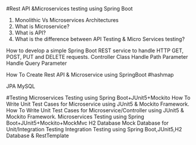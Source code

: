 #Rest API &Microservices testing using Spring Boot 

1) Monolithic Vs Microservices Architectures
2) What is Microservice?
3) What is API?
4) What is the difference between API Testing & Micro Services testing?

How to develop a simple Spring Boot REST service to handle HTTP GET, POST, PUT and DELETE requests. 
Controller Class
Handle Path Parameter
Handle Query Parameter

How To Create Rest API & Microservice using SpringBoot #hashmap 

JPA
MySQL

#Testing
Microservices Testing using Spring Boot+JUnit5+Mockito
How To Write Unit Test Cases for Microservice using JUnit5 & Mockito Framework.
How To Write Unit Test Cases for Microservice/Controller using JUnit5 & Mockito Framework.
Microservices Testing using Spring Boot+JUnit5+Mockito+MockMvc
H2 Database Mock Database for Unit/Integration Testing
Integration Testing using Spring Boot,JUnit5,H2 Database & RestTemplate
